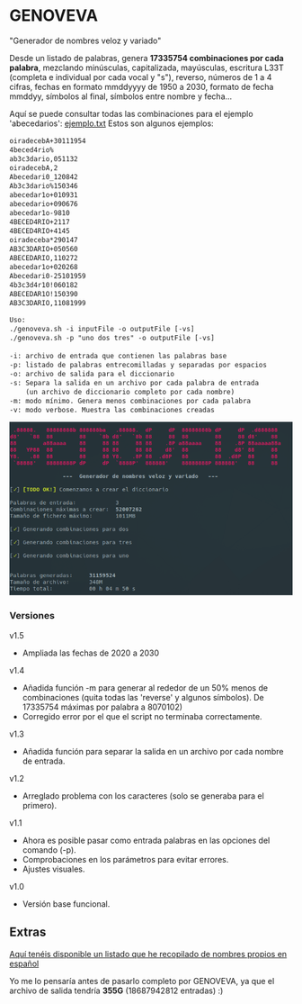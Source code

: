 # GENOVEVA

"Generador de nombres veloz y variado"

Desde un listado de palabras, genera **17335754 combinaciones por cada palabra**, mezclando minúsculas, capitalizada, mayúsculas, escritura L33T (completa e individual por cada vocal y "s"), reverso, números de 1 a 4 cifras, fechas en formato mmddyyyy de 1950 a 2030, formato de fecha mmddyy, símbolos al final, símbolos entre nombre y fecha...

Aquí se puede consultar todas las combinaciones para el ejemplo 'abecedarios': 
[ejemplo.txt](ejemplo.txt) Estos son algunos ejemplos:

```Abecedario+09052016
oiradecebA+30111954
4beced4rio%
ab3c3dario,051132
oiradecebA,2
Abecedari0_120842
Ab3c3dario%150346
abecedar1o+010931
abecedario+090676
abecedar1o-9810
4BECED4RIO+2117
4BECED4RIO+4145
oiradeceba*290147
AB3C3DARIO+050560
ABECEDARIO,110272
abecedar1o+020268
Abecedari0-25101959
4b3c3d4r10!060182
ABECEDAR1O!150390
AB3C3DARIO,11081999
```


```
Uso:
./genoveva.sh -i inputFile -o outputFile [-vs]
./genoveva.sh -p "uno dos tres" -o outputFile [-vs]

-i: archivo de entrada que contienen las palabras base
-p: listado de palabras entrecomilladas y separadas por espacios
-o: archivo de salida para el diccionario
-s: Separa la salida en un archivo por cada palabra de entrada
    (un archivo de diccionario completo por cada nombre)
-m: modo mínimo. Genera menos combinaciones por cada palabra    
-v: modo verbose. Muestra las combinaciones creadas
```

<p align="center">
 <img src="genoveva.png" />
</p>


### Versiones
v1.5
- Ampliada las fechas de 2020 a 2030
  
v1.4
- Añadida función -m para generar al rededor de un 50% menos de combinaciones (quita todas las 'reverse' y algunos símbolos). De 17335754 máximas por palabra a 8070102)
- Corregido error por el que el script no terminaba correctamente.

v1.3
- Añadida función para separar la salida en un archivo por cada nombre de entrada.

v1.2
- Arreglado problema con los caracteres (solo se generaba para el primero).

v1.1
- Ahora es posible pasar como entrada palabras en las opciones del comando (-p).
- Comprobaciones en los parámetros para evitar errores.
- Ajustes visuales.

v1.0
- Versión base funcional.


## Extras

[Aquí tenéis disponible un listado que he recopilado de nombres propios en español](nombresEspañol.txt)

Yo me lo pensaría antes de pasarlo completo por GENOVEVA, ya que el archivo de salida tendría **355G** (18687942812 entradas) :)
